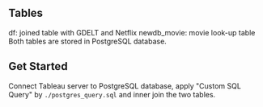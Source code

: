 ## Tables
df: joined table with GDELT and Netflix
newdb_movie: movie look-up table
Both tables are stored in PostgreSQL database.

## Get Started
Connect Tableau server to PostgreSQL database, apply "Custom SQL Query" by `./postgres_query.sql` and inner join the two tables. 
